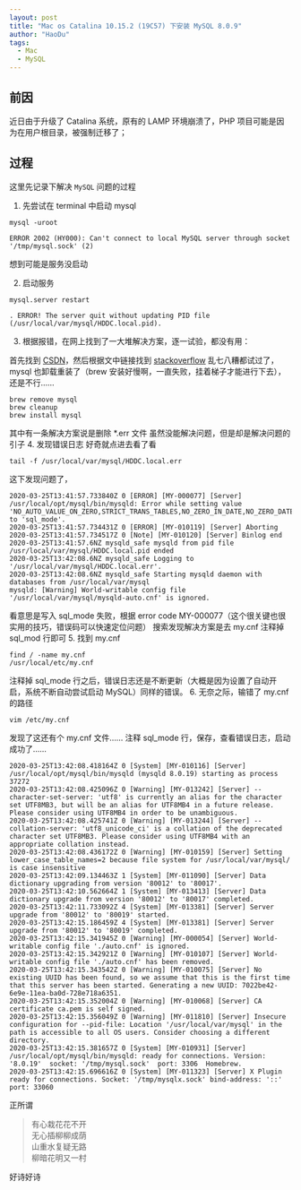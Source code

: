 ```yaml
---
layout: post
title: "Mac os Catalina 10.15.2 (19C57) 下安装 MySQL 8.0.9"
author: "HaoDu"
tags:
  - Mac
  - MySQL
---
```


## 前因
近日由于升级了 Catalina 系统，原有的 LAMP 环境崩溃了，PHP 项目可能是因为在用户根目录，被强制迁移了；
## 过程
这里先记录下解决 `MySQL` 问题的过程 

1. 先尝试在 terminal 中启动 mysql

```
mysql -uroot 

ERROR 2002 (HY000): Can't connect to local MySQL server through socket '/tmp/mysql.sock' (2)
```
 想到可能是服务没启动
 
2. 启动服务

```
mysql.server restart

. ERROR! The server quit without updating PID file (/usr/local/var/mysql/HDDC.local.pid).
```
3. 根据报错，在网上找到了一大堆解决方案，逐一试验，都没有用：

首先找到 [CSDN](https://blog.csdn.net/liyuxing6639801/article/details/84894656)，然后根据文中链接找到    [stackoverflow](https://stackoverflow.com/questions/9624774/after-mysql-install-via-brew-i-get-the-error-the-server-quit-without-updating)
乱七八糟都试过了，mysql 也卸载重装了（brew 安装好慢啊，一直失败，挂着梯子才能进行下去），还是不行……

```
brew remove mysql
brew cleanup
brew install mysql
```
其中有一条解决方案说是删除 *.err 文件
虽然没能解决问题，但是却是解决问题的引子
4. 发现错误日志 好奇就点进去看了看

```
tail -f /usr/local/var/mysql/HDDC.local.err
```
这下发现问题了，

```
2020-03-25T13:41:57.733840Z 0 [ERROR] [MY-000077] [Server] /usr/local/opt/mysql/bin/mysqld: Error while setting value 'NO_AUTO_VALUE_ON_ZERO,STRICT_TRANS_TABLES,NO_ZERO_IN_DATE,NO_ZERO_DATE,ERROR_FOR_DIVISION_BY_ZERO,NO_AUTO_CREATE_USER,NO_ENGINE_SUBSTITUTION,PIPES_AS_CONCAT,ANSI_QUOTES' to 'sql_mode'.
2020-03-25T13:41:57.734431Z 0 [ERROR] [MY-010119] [Server] Aborting
2020-03-25T13:41:57.734517Z 0 [Note] [MY-010120] [Server] Binlog end
2020-03-25T13:41:57.6NZ mysqld_safe mysqld from pid file /usr/local/var/mysql/HDDC.local.pid ended
2020-03-25T13:42:08.6NZ mysqld_safe Logging to '/usr/local/var/mysql/HDDC.local.err'.
2020-03-25T13:42:08.6NZ mysqld_safe Starting mysqld daemon with databases from /usr/local/var/mysql
mysqld: [Warning] World-writable config file '/usr/local/var/mysql/mysqld-auto.cnf' is ignored.
```
看意思是写入 sql_mode 失败，根据 error code MY-000077（这个很关键也很实用的技巧，错误码可以快速定位问题）
搜索发现解决方案是去 my.cnf 注释掉 sql_mod 行即可
5. 找到 my.cnf

```
find / -name my.cnf
/usr/local/etc/my.cnf
```
注释掉 sql_mode 行之后，错误日志还是不断更新（大概是因为设置了自动开启，系统不断自动尝试启动 MySQL）同样的错误。
6. 无奈之际，输错了 my.cnf 的路径


```
vim /etc/my.cnf
```
发现了这还有个 my.cnf 文件…… 注释 sql_mode 行，保存，查看错误日志，启动成功了……

```
2020-03-25T13:42:08.418164Z 0 [System] [MY-010116] [Server] /usr/local/opt/mysql/bin/mysqld (mysqld 8.0.19) starting as process 37272
2020-03-25T13:42:08.425096Z 0 [Warning] [MY-013242] [Server] --character-set-server: 'utf8' is currently an alias for the character set UTF8MB3, but will be an alias for UTF8MB4 in a future release. Please consider using UTF8MB4 in order to be unambiguous.
2020-03-25T13:42:08.425741Z 0 [Warning] [MY-013244] [Server] --collation-server: 'utf8_unicode_ci' is a collation of the deprecated character set UTF8MB3. Please consider using UTF8MB4 with an appropriate collation instead.
2020-03-25T13:42:08.436172Z 0 [Warning] [MY-010159] [Server] Setting lower_case_table_names=2 because file system for /usr/local/var/mysql/ is case insensitive
2020-03-25T13:42:09.134463Z 1 [System] [MY-011090] [Server] Data dictionary upgrading from version '80012' to '80017'.
2020-03-25T13:42:10.562664Z 1 [System] [MY-013413] [Server] Data dictionary upgrade from version '80012' to '80017' completed.
2020-03-25T13:42:11.733092Z 4 [System] [MY-013381] [Server] Server upgrade from '80012' to '80019' started.
2020-03-25T13:42:15.186459Z 4 [System] [MY-013381] [Server] Server upgrade from '80012' to '80019' completed.
2020-03-25T13:42:15.341945Z 0 [Warning] [MY-000054] [Server] World-writable config file './auto.cnf' is ignored.
2020-03-25T13:42:15.342921Z 0 [Warning] [MY-010107] [Server] World-writable config file './auto.cnf' has been removed.
2020-03-25T13:42:15.343542Z 0 [Warning] [MY-010075] [Server] No existing UUID has been found, so we assume that this is the first time that this server has been started. Generating a new UUID: 7022be42-6e9e-11ea-ba0d-728e718a6351.
2020-03-25T13:42:15.352004Z 0 [Warning] [MY-010068] [Server] CA certificate ca.pem is self signed.
2020-03-25T13:42:15.356049Z 0 [Warning] [MY-011810] [Server] Insecure configuration for --pid-file: Location '/usr/local/var/mysql' in the path is accessible to all OS users. Consider choosing a different directory.
2020-03-25T13:42:15.381657Z 0 [System] [MY-010931] [Server] /usr/local/opt/mysql/bin/mysqld: ready for connections. Version: '8.0.19'  socket: '/tmp/mysql.sock'  port: 3306  Homebrew.
2020-03-25T13:42:15.696616Z 0 [System] [MY-011323] [Server] X Plugin ready for connections. Socket: '/tmp/mysqlx.sock' bind-address: '::' port: 33060
```
正所谓
> 有心栽花花不开<br>
> 无心插柳柳成荫<br>
> 山重水复疑无路<br>
> 柳暗花明又一村

好诗好诗 